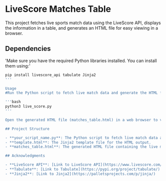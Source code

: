 # LiveScore Matches Table

This project fetches live sports match data using the LiveScore API, displays the information in a table, and generates an HTML file for easy viewing in a browser.

## Dependencies

'Make sure you have the required Python libraries installed. You can install them using:'

```bash
pip install livescore_api tabulate Jinja2
'''

Usage
#Run the Python script to fetch live match data and generate the HTML file:

'''bash
python3 live_score.py
'''

Open the generated HTML file (matches_table.html) in a web browser to view the live matches table.

## Project Structure

- **your_script_name.py**: The Python script to fetch live match data and generate the HTML file.
- **template.html**: The Jinja2 template file for the HTML output.
- **matches_table.html**: The generated HTML file containing the live matches table.

## Acknowledgments

- **LiveScore API**: [Link to LiveScore API](https://www.livescore.com/)
- **Tabulate**: [Link to Tabulate](https://pypi.org/project/tabulate/)
- **Jinja2**: [Link to Jinja2](https://palletsprojects.com/p/jinja/)
